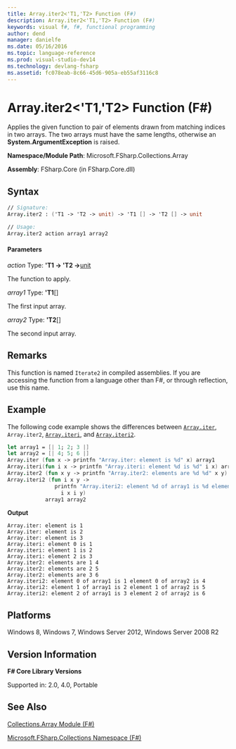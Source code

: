 ```yaml
---
title: Array.iter2<'T1,'T2> Function (F#)
description: Array.iter2<'T1,'T2> Function (F#)
keywords: visual f#, f#, functional programming
author: dend
manager: danielfe
ms.date: 05/16/2016
ms.topic: language-reference
ms.prod: visual-studio-dev14
ms.technology: devlang-fsharp
ms.assetid: fc078eab-8c66-45d6-905a-eb55af3116c8 
---
```


# Array.iter2<'T1,'T2> Function (F#)

Applies the given function to pair of elements drawn from matching indices in two arrays. The two arrays must have the same lengths, otherwise an **System.ArgumentException** is raised.

**Namespace/Module Path**: Microsoft.FSharp.Collections.Array

**Assembly**: FSharp.Core (in FSharp.Core.dll)

## Syntax

```fsharp
// Signature:
Array.iter2 : ('T1 -> 'T2 -> unit) -> 'T1 [] -> 'T2 [] -> unit

// Usage:
Array.iter2 action array1 array2
```

#### Parameters
*action*
Type: **'T1 -&gt; 'T2 -&gt;**[unit](https://msdn.microsoft.com/library/00b837c2-6c8a-483a-87d3-0479c64037a7)

The function to apply.

*array1*
Type: **'T1**[[]](https://msdn.microsoft.com/library/def20292-9aae-4596-9275-b94e594f8493)

The first input array.

*array2*
Type: **'T2**[[]](https://msdn.microsoft.com/library/def20292-9aae-4596-9275-b94e594f8493)

The second input array.

## Remarks
This function is named `Iterate2` in compiled assemblies. If you are accessing the function from a language other than F#, or through reflection, use this name.

## Example
The following code example shows the differences between [`Array.iter`](https://msdn.microsoft.com/library/94eba0f1-ecd7-459f-b89f-ed2a2923e516), `Array.iter2`, [`Array.iteri`](https://msdn.microsoft.com/library/8bbe2ed4-ada7-4906-ac3e-cb09f9db6486), and [`Array.iteri2`](https://msdn.microsoft.com/library/c041b91f-6080-45b7-867b-2ed983a90405).

```fsharp
let array1 = [| 1; 2; 3 |]
let array2 = [| 4; 5; 6 |]
Array.iter (fun x -> printfn "Array.iter: element is %d" x) array1
Array.iteri(fun i x -> printfn "Array.iteri: element %d is %d" i x) array1
Array.iter2 (fun x y -> printfn "Array.iter2: elements are %d %d" x y) array1 array2
Array.iteri2 (fun i x y ->
               printfn "Array.iteri2: element %d of array1 is %d element %d of array2 is %d"
                 i x i y)
            array1 array2
```

**Output**

```
Array.iter: element is 1
Array.iter: element is 2
Array.iter: element is 3
Array.iteri: element 0 is 1
Array.iteri: element 1 is 2
Array.iteri: element 2 is 3
Array.iter2: elements are 1 4
Array.iter2: elements are 2 5
Array.iter2: elements are 3 6
Array.iteri2: element 0 of array1 is 1 element 0 of array2 is 4
Array.iteri2: element 1 of array1 is 2 element 1 of array2 is 5
Array.iteri2: element 2 of array1 is 3 element 2 of array2 is 6
```

## Platforms
Windows 8, Windows 7, Windows Server 2012, Windows Server 2008 R2

## Version Information
**F# Core Library Versions**

Supported in: 2.0, 4.0, Portable

## See Also
[Collections.Array Module &#40;F&#35;&#41;](Collections.Array-Module-%5BFSharp%5D.md)

[Microsoft.FSharp.Collections Namespace &#40;F&#35;&#41;](Microsoft.FSharp.Collections-Namespace-%5BFSharp%5D.md)